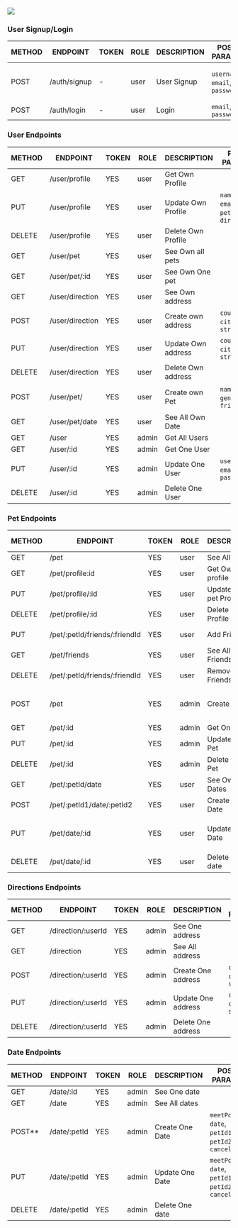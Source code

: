 
# ![](https://github.com/dearmascarlos/Proyect-2-PeTinder-/blob/main/logo_api_xl.png)

### User Signup/Login

METHOD | ENDPOINT                    | TOKEN | ROLE | DESCRIPTION           | POST PARAMS                             | RETURNS
-------|-----------------------------|-------|------|-----------------------|-----------------------------------------|--------------------
POST   | /auth/signup                | -     | user | User Signup           | `username`, `email`, `password`         | {msg: string, token: token }
POST   | /auth/login                 | -     | user | Login                 | `email`, `password`                     | `token`

### User Endpoints

METHOD | ENDPOINT                    | TOKEN | ROLE   | DESCRIPTION           | POST PARAMS                                  | RETURNS
-------|-----------------------------|-------|--------|-----------------------|----------------------------------------------|--------------------
GET    | /user/profile               | YES   | user   | Get Own Profile       |                                              | {user}
PUT    | /user/profile               | YES   | user   | Update Own Profile    |  `name`, `age`, `email`, `pets`, `direction` | 'Profile updated'
DELETE | /user/profile               | YES   | user   | Delete Own Profile    |                                              | 'Profile Removed'
GET    | /user/pet                   | YES   | user   | See Own all pets      |                                              | [{pet}]
GET    | /user/pet/:id               | YES   | user   | See Own One pet       |                                              | {pet}
GET    | /user/direction             | YES   | user   | See Own address       |                                              | {direction}
POST   | /user/direction             | YES   | user   | Create  own address   |  `country`, `city`, `street`                 | 'Address created'
PUT    | /user/direction             | YES   | user   | Update Own address    |  `country`, `city`, `street`                 |'Address updated'
DELETE | /user/direction             | YES   | user   | Delete Own address    |                                              |'Address removed'|
POST   | /user/pet/                  | YES   | user   | Create own Pet        |   `name`, `age`, `gender`, `friend`          | 'Pet created', {pet}
GET    | /user/pet/date              | YES   | user   | See All Own Date      |                                              | [{date}]
GET    | /user                       | YES   | admin  | Get All Users         |                                              | [users]
GET    | /user/:id                   | YES   | admin  | Get One User          |                                              | {user}
PUT    | /user/:id                   | YES   | admin  | Update One User       | `user_name`, `email`, `password`             | 'Profile updated'
DELETE | /user/:id                   | YES   | admin  | Delete One User       |                                              | 'User Removed'

### Pet Endpoints

METHOD | ENDPOINT                        | TOKEN | ROLE   | DESCRIPTION           | POST PARAMS                                  | RETURNS
-------|--------------------------------|-------|--------|-----------------------|----------------------------------------------|--------------------
GET    | /pet                          | YES   | user   | See All Pets          |                                              | [{pet}]
GET    | /pet/profile:id               | YES   | user   | Get Own Pet profile   |                                              | {pets} 
PUT    | /pet/profile/:id              | YES   | user   | Update Own pet Profile |  `name`, `age`, `gender`                   | 'Profile updated'
DELETE | /pet/profile/:id              | YES   | user   | Delete Own Profile    |                                              | 'Profile Removed'
PUT    | /pet/:petId/friends/:friendId | YES   | user   | Add Friend            |                                              | 'Friend Added'
GET    | /pet/friends                  | YES   | user   | See All Own Friends    |                                              | [friend]
DELETE | /pet/:petId/friends/:friendId | YES   | user   | Remove Own Friends      |                                              | 'Friend Removed'
POST   | /pet                          | YES   | admin   | Create Pet           |  `userId`, `name`, `age`, `gender`, `friend`  | 'Pet created'
GET    | /pet/:id                      | YES   | admin  | Get One Pet          |                                                 | {pet}
PUT    | /pet/:id                      | YES   | admin  | Update One Pet       | `pet_name`, `gender`, ``                        | 'Profile updated'
DELETE | /pet/:id                      | YES   | admin  | Delete One Pet       |                                                 | 'Pet Removed'
GET     | /pet/:petId/date             | YES   | user   | See Own Pet Dates   |  query params                                     | [{date}]        
POST    | /pet/:petId1/date/:petId2    | YES   | user   | Create Own Date     |  `meetPoint`, `date`                              | 'Date created'
PUT     | /pet/date/:id                | YES   | user    | Update Own Date    |  `meetPoint`, `date`, `petId1`, `petId2`         | 'Date updated'
DELETE  | /pet/date/:id                | YES   | user    | Delete Own date     |                                                  |'Date removed'|

### Directions Endpoints

METHOD | ENDPOINT                    | TOKEN | ROLE   | DESCRIPTION          | POST PARAMS                                   | RETURNS
-------|-----------------------------|-------|--------|----------------------|-----------------------------------------------|--------------------
GET    | /direction/:userId          | YES   | admin   | See One address     |                                               | {direction}
GET    | /direction                  | YES   | admin   | See All address     |                                               | [{direction}]
POST   | /direction/:userId          | YES   | admin   | Create One address  |  `country`, `city`, `street`                  | 'Address created'
PUT    | /direction/:userId         | YES   | admin    | Update One address   |  `country`, `city`, `street`                 |'Address updated'
DELETE | /direction/:userId          | YES   | admin    | Delete One address  |                                              |'Address removed'|

### Date Endpoints

METHOD  | ENDPOINT                    | TOKEN | ROLE   | DESCRIPTION          | POST PARAMS                                            | RETURNS
--------|-----------------------------|-------|--------|----------------------|--------------------------------------------------------|--------------------
GET     | /date/:id                   | YES   | admin   | See One date       |                                                        | {date}
GET     | /date                       | YES   | admin   | See All dates      |                                                        | [{date}]
POST**  | /date/:petId                | YES   | admin   | Create One Date    |  `meetPoint`, `date`, `petId1`, `petId2`, `cancelled`  | 'Date created'
PUT     | /date/:petId               | YES   | admin   | Update One Date    |  `meetPoint`, `date`, `petId1`, `petId2`, `cancelled`   | 'Date updated'
DELETE  | /date/:petId                | YES   | admin   | Delete One date    |                                                        |'Date removed'|



